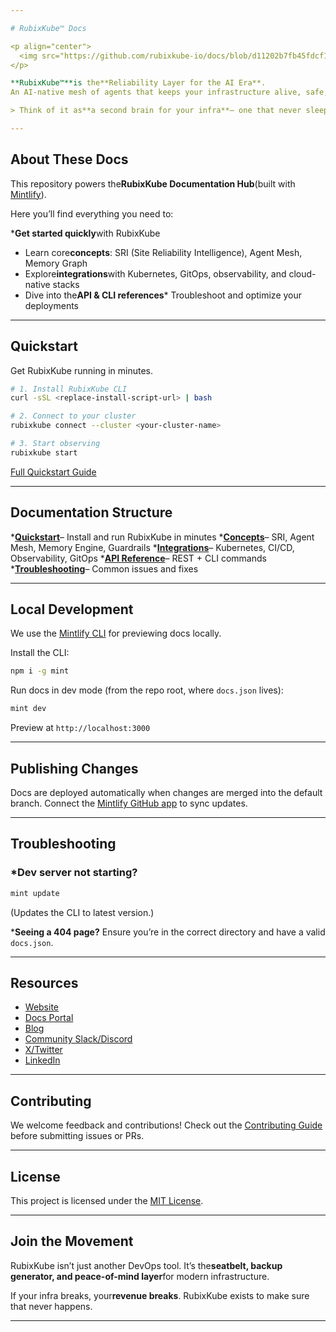 ```yaml
---

# RubixKube™ Docs

<p align="center">
  <img src="https://github.com/rubixkube-io/docs/blob/d11202b7fb45fdcf1551c7c11a25c9a67e2dcbd2/images/hero-dark.png" alt="RubixKube Logo" width="400"/>
</p>

**RubixKube™**is the**Reliability Layer for the AI Era**.
An AI-native mesh of agents that keeps your infrastructure alive, safe, and self-healing.

> Think of it as**a second brain for your infra**— one that never sleeps, never forgets, and always protects your uptime.

---
```


##  About These Docs

This repository powers the**RubixKube Documentation Hub**(built with [Mintlify](https://mintlify.com)).

Here you’ll find everything you need to:

***Get started quickly**with RubixKube
*  Learn core**concepts**: SRI (Site Reliability Intelligence), Agent Mesh, Memory Graph
*  Explore**integrations**with Kubernetes, GitOps, observability, and cloud-native stacks
*  Dive into the**API & CLI references***  Troubleshoot and optimize your deployments

---

##  Quickstart

Get RubixKube running in minutes.

```bash
# 1. Install RubixKube CLI
curl -sSL <replace-install-script-url> | bash

# 2. Connect to your cluster
rubixkube connect --cluster <your-cluster-name>

# 3. Start observing
rubixkube start
```

 [Full Quickstart Guide](replace-docs-quickstart-url)

---

##  Documentation Structure

***[Quickstart](replace-docs-quickstart-url)**– Install and run RubixKube in minutes
***[Concepts](replace-docs-concepts-url)**– SRI, Agent Mesh, Memory Engine, Guardrails
***[Integrations](replace-docs-integrations-url)**– Kubernetes, CI/CD, Observability, GitOps
***[API Reference](replace-docs-api-url)**– REST + CLI commands
***[Troubleshooting](replace-docs-troubleshooting-url)**– Common issues and fixes

---

##  Local Development

We use the [Mintlify CLI](https://www.npmjs.com/package/mint) for previewing docs locally.

Install the CLI:

```bash
npm i -g mint
```

Run docs in dev mode (from the repo root, where `docs.json` lives):

```bash
mint dev
```

Preview at  `http://localhost:3000`

---

##  Publishing Changes

Docs are deployed automatically when changes are merged into the default branch.
Connect the [Mintlify GitHub app](https://dashboard.mintlify.com/settings/organization/github-app) to sync updates.

---

##  Troubleshooting

### *Dev server not starting?
  ```bash
  mint update
  ```

  (Updates the CLI to latest version.)

***Seeing a 404 page?**  Ensure you’re in the correct directory and have a valid `docs.json`.

---

##  Resources

*  [Website](https://rubixkube.ai)
*  [Docs Portal](replace-docs-portal-url)
*  [Blog](https://rubixkube.ai/blog)
*  [Community Slack/Discord](replace-community-url)
*  [X/Twitter](https://twitter.com/RubixKubeHQ)
*  [LinkedIn](https://linkedin.com/company/rubixkube)

---

##  Contributing

We welcome feedback and contributions!
Check out the [Contributing Guide](replace-contributing-url) before submitting issues or PRs.

---

##  License

This project is licensed under the [MIT License](replace-license-url).

---

##  Join the Movement

RubixKube isn’t just another DevOps tool.
It’s the**seatbelt, backup generator, and peace-of-mind layer**for modern infrastructure.

If your infra breaks, your**revenue breaks**.
RubixKube exists to make sure that never happens.

---
